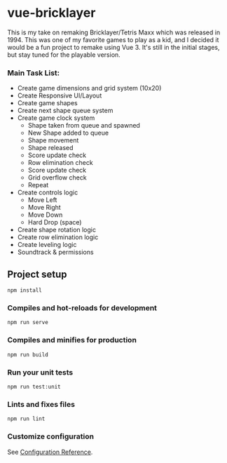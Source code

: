 # vue-bricklayer

This is my take on remaking Bricklayer/Tetris Maxx which was released in 1994.  This was one of my favorite games to play as a kid, and I decided it would be a fun project to remake using Vue 3. It's still in the initial stages, but stay tuned for the playable version.

### Main Task List:
+ Create game dimensions and grid system (10x20)
+ Create Responsive UI/Layout
+ Create game shapes 
+ Create next shape queue system
+ Create game clock system
  + Shape taken from queue and spawned
  + New Shape added to queue
  + Shape movement
  + Shape released
  + Score update check
  + Row elimination check
  + Score update check
  + Grid overflow check
  + Repeat
+ Create controls logic
  + Move Left
  + Move Right
  + Move Down
  + Hard Drop (space)
+ Create shape rotation logic
+ Create row elimination logic
+ Create leveling logic
+ Soundtrack & permissions

## Project setup
```
npm install
```

### Compiles and hot-reloads for development
```
npm run serve
```

### Compiles and minifies for production
```
npm run build
```

### Run your unit tests
```
npm run test:unit
```

### Lints and fixes files
```
npm run lint
```

### Customize configuration
See [Configuration Reference](https://cli.vuejs.org/config/).
